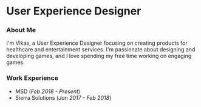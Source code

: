 # User Experience Designer 


### About Me
I'm Vikas, a User Experience Designer focusing on creating products for healthcare and entertainment services. I'm passionate about designing and developing games, and I love spending my free time working on engaging games.

### Work Experience 
- MSD (_Feb 2018 - Present_)
- Sierra Solutions (_Jan 2017 - Feb 2018_)
  
